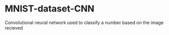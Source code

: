 # MNIST-dataset-CNN
 Convolutional neural network used to classify a number based on the image recieved
